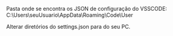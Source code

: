 Pasta onde se encontra os JSON de configuração do VSSCODE:
C:\Users\seuUsuario\AppData\Roaming\Code\User

Alterar diretórios do settings.json para do seu PC.

